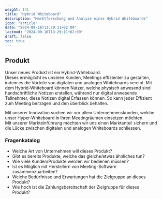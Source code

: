 ```yaml
---
weight: 141
title: "Hybrid Whiteboard"
description: "Marktforschung und Analyse eines Hybrid Whiteboards"
icon: "article"
date: "2024-09-16T13:29:11+02:00"
lastmod: "2024-09-16T13:29:11+02:00"
draft: false
toc: true
---
```


## Produkt

Unser neues Produkt ist ein Hybrid-Whiteboard.  
Dieses ermöglicht es unseren Kunden, Meetings effizienter zu gestalten, indem es
die Vorteile von digitalen und analogen Whiteboards vereint. Mit dem Hybrid-Whiteboard
können Nutzer, welche physisch anwesend sind handschriftliche Notizen erstellen,
während nur digital anwesende Teilnehmer, diese Notizen digital Erfassen können.
So kann jeder Effizient zum Meeting beitragen und den überblick behalten.

Mit unserer Innovation suchen wir vor allem Unternehmenskunden, welche
unser Hyper-Whiteboard in Ihren Meetingräumen einsetzen möchten.  
Mit unserer Markteinführung möchten wir uns einen Marktanteil sichern und
die Lücke zwischen digitalen und analogen Whiteboards schliessen.

### Fragenkatalog

- Welche Art von Unternehmen will dieses Produkt?
- Gibt es bereits Produkte, welche das gleiche/etwas ähnliches tun?
- Wie viele Kunden/Produkte werden wir bedienen müssen?
- Ist es Möglich mit Herstellern von Meeting-Software zusammenzuarbeiten?
- Welche Bedürfnisse und Erwartungen hat die Zielgruppe an dieses Produkt?
- Wie hoch ist die Zahlungsbereitschaft der Zielgruppe für dieses Produkt?
